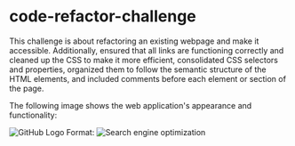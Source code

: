 # code-refactor-challenge

This challenge is about refactoring an existing webpage and make it accessible.  Additionally, ensured that all links are functioning correctly and cleaned up the CSS to make it more efficient, consolidated CSS selectors and properties, organized them to follow the semantic structure of the HTML elements, and included comments before each element or section of the page.

The following image shows the web application's appearance and functionality:

![GitHub Logo](/images/challenge1-screenshot.png)
Format: ![Search engine optimization](/images/challenge1-screenshot.png)

